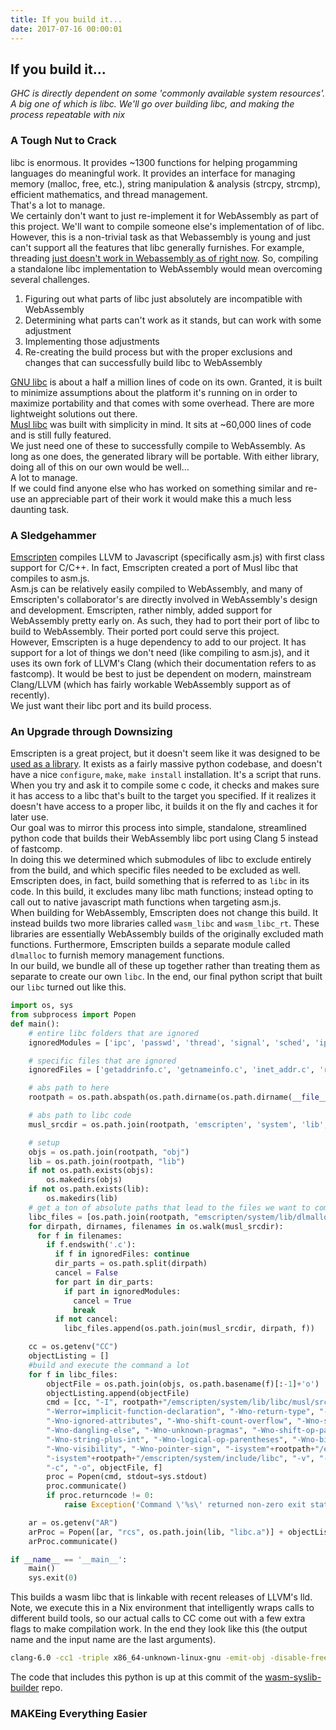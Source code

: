 ```yaml
---
title: If you build it...
date: 2017-07-16 00:00:01
---
```

## If you build it...
_GHC is directly dependent on some 'commonly available system resources'. A big one of which is libc. We'll go over building libc, and making the process repeatable with nix_

### A Tough Nut to Crack
libc is enormous. It provides ~1300 functions for helping progamming languages do meaningful work. It provides an interface for managing memory (malloc, free, etc.), string manipulation & analysis (strcpy, strcmp), efficient mathematics, and thread management.  
That's a lot to manage.  
We certainly don't want to just re-implement it for WebAssembly as part of this project. We'll want to compile someone else's implementation of of libc.  
However, this is a non-trivial task as that Webassembly is young and just can't support all the features that libc generally furnishes. For example, threading [just doesn't work in Webassembly as of right now](https://github.com/WebAssembly/design/blob/master/FutureFeatures.md). So, compiling a standalone libc implementation to WebAssembly would mean overcoming several challenges.  

1. Figuring out what parts of libc just absolutely are incompatible with WebAssembly
2. Determining what parts can't work as it stands, but can work with some adjustment
3. Implementing those adjustments
4. Re-creating the build process but with the proper exclusions and changes that can successfully build libc to WebAssembly
  
[GNU libc](https://www.gnu.org/software/libc/manual/) is about a half a million lines of code on its own. Granted, it is built to minimize assumptions about the platform it's running on in order to maximize portability and that comes with some overhead. There are more lightweight solutions out there.  
[Musl libc](https://www.musl-libc.org/) was built with simplicity in mind. It sits at ~60,000 lines of code and is still fully featured.  
We just need one of these to successfully compile to WebAssembly. As long as one does, the generated library will be portable. With either library, doing all of this on our own would be well...  
A lot to manage.  
If we could find anyone else who has worked on something similar and re-use an appreciable part of their work it would make this a much less daunting task.

### A Sledgehammer 
[Emscripten](https://github.com/kripken/emscripten) compiles LLVM to Javascript (specifically asm.js) with first class support for C/C++. In fact, Emscripten created a port of Musl libc that compiles to asm.js.  
Asm.js can be relatively easily compiled to WebAssembly, and many of Emscripten's collaborator's are directly involved in WebAssembly's design and development. Emscripten, rather nimbly, added support for WebAssembly pretty early on. As such, they had to port their port of libc to build to WebAssembly. Their ported port could serve this project.  
However, Emscripten is a huge dependency to add to our project. It has support for a lot of things we don't need (like compiling to asm.js), and it uses its own fork of LLVM's Clang (which their documentation refers to as fastcomp). It would be best to just be dependent on modern, mainstream Clang/LLVM (which has fairly workable WebAssembly support as of recently).  
We just want their libc port and its build process.

### An Upgrade through Downsizing
Emscripten is a great project, but it doesn't seem like it was designed to be [used as a library](https://wiki.haskell.org/GHC/As_a_library). It exists as a fairly massive python codebase, and doesn't have a nice `configure`, `make`, `make install` installation. It's a script that runs. When you try and ask it to compile some c code, it checks and makes sure it has access to a libc that's built to the target you specified. If it realizes it doesn't have access to a proper libc, it builds it on the fly and caches it for later use.  
Our goal was to mirror this process into simple, standalone, streamlined python code that builds their WebAssembly libc port using Clang 5 instead of fastcomp.  
In doing this we determined which submodules of libc to exclude entirely from the build, and which specific files needed to be excluded as well. Emscripten does, in fact, build something that is referred to as `libc` in its code. In this build, it excludes many libc math functions; instead opting to call out to native javascript math functions when targeting asm.js.  
When building for WebAssembly, Emscripten does not change this build. It instead builds two more libraries called `wasm_libc` and `wasm_libc_rt`. These libraries are essentially WebAssembly builds of the originally excluded math functions. Furthermore, Emscripten builds a separate module called `dlmalloc` to furnish memory management functions.  
In our build, we bundle all of these up together rather than treating them as separate to create our own `libc`.
In the end, our final python script that built our `libc` turned out like this.  
```python
import os, sys
from subprocess import Popen
def main():
    # entire libc folders that are ignored
    ignoredModules = ['ipc', 'passwd', 'thread', 'signal', 'sched', 'ipc', 'time', 'linux', 'aio', 'exit', 'legacy', 'mq', 'process', 'search', 'setjmp', 'env', 'ldso', 'conf']

    # specific files that are ignored
    ignoredFiles = ['getaddrinfo.c', 'getnameinfo.c', 'inet_addr.c', 'res_query.c', 'gai_strerror.c', 'proto.c', 'gethostbyaddr.c', 'gethostbyaddr_r.c', 'gethostbyname.c', 'gethostbyname2_r.c', 'gethostbyname_r.c', 'gethostbyname2.c', 'usleep.c', 'alarm.c', 'syscall.c', '_exit.c']

    # abs path to here
    rootpath = os.path.abspath(os.path.dirname(os.path.dirname(__file__)))

    # abs path to libc code
    musl_srcdir = os.path.join(rootpath, 'emscripten', 'system', 'lib', 'libc', 'musl', 'src')

    # setup
    objs = os.path.join(rootpath, "obj")
    lib = os.path.join(rootpath, "lib")
    if not os.path.exists(objs):
        os.makedirs(objs)
    if not os.path.exists(lib):
        os.makedirs(lib)
    # get a ton of absolute paths that lead to the files we want to compile
    libc_files = [os.path.join(rootpath, "emscripten/system/lib/dlmalloc.c")]
    for dirpath, dirnames, filenames in os.walk(musl_srcdir):
      for f in filenames:
        if f.endswith('.c'):
          if f in ignoredFiles: continue
          dir_parts = os.path.split(dirpath)
          cancel = False
          for part in dir_parts:
            if part in ignoredModules:
              cancel = True
              break
          if not cancel:
            libc_files.append(os.path.join(musl_srcdir, dirpath, f))

    cc = os.getenv("CC")
    objectListing = []
    #build and execute the command a lot
    for f in libc_files:
        objectFile = os.path.join(objs, os.path.basename(f)[:-1]+'o')
        objectListing.append(objectFile)
        cmd = [cc, "-I", rootpath+"/emscripten/system/lib/libc/musl/src/internal", "-Os",
        "-Werror=implicit-function-declaration", "-Wno-return-type", "-Wno-parentheses",
        "-Wno-ignored-attributes", "-Wno-shift-count-overflow", "-Wno-shift-negative-value",
        "-Wno-dangling-else", "-Wno-unknown-pragmas", "-Wno-shift-op-parentheses", "-D", "__EMSCRIPTEN__",
        "-Wno-string-plus-int", "-Wno-logical-op-parentheses", "-Wno-bitwise-op-parentheses",
        "-Wno-visibility", "-Wno-pointer-sign", "-isystem"+rootpath+"/emscripten/system/include",
        "-isystem"+rootpath+"/emscripten/system/include/libc", "-v", "-isystem"+rootpath+"/emscripten/system/lib/libc/musl/arch/emscripten",
        "-c", "-o", objectFile, f]
        proc = Popen(cmd, stdout=sys.stdout)
        proc.communicate()
        if proc.returncode != 0:
            raise Exception('Command \'%s\' returned non-zero exit status %s' % (' '.join(cmd), proc.returncode))

    ar = os.getenv("AR")
    arProc = Popen([ar, "rcs", os.path.join(lib, "libc.a")] + objectListing)
    arProc.communicate()

if __name__ == '__main__':
    main()
    sys.exit(0)
```
This builds a wasm libc that is linkable with recent releases of LLVM's lld.
Note, we execute this in a Nix environment that intelligently wraps calls to different build tools, so our actual calls to CC come out with a few extra flags to make compilation work. In the end they look like this (the output name and the input name are the last arguments).
```bash
clang-6.0 -cc1 -triple x86_64-unknown-linux-gnu -emit-obj -disable-free -disable-llvm-verifier -discard-value-names -main-file-name shgetc.c -mrelocation-model pic -pic-level 2 -mthread-model posix -fmath-errno -masm-verbose -mconstructor-aliases -munwind-tables -fuse-init-array -target-cpu x86-64 -momit-leaf-frame-pointer -v -dwarf-column-info -debugger-tuning=gdb -coverage-notes-file ./wasm-syslib-builder/obj/shgetc.gcno -nostdsysteminc -resource-dir /nix/store/ac2bsf3rck79a8gl1zfpma2s0cw29p2d-clang/lib/clang/6.0.0 -isystem ./wasm-syslib-builder/emscripten/system/include -isystem ./wasm-syslib-builder/emscripten/system/include/libc -isystem ./wasm-syslib-builder/emscripten/system/lib/libc/musl/arch/emscripten -idirafter /nix/store/vrr9maj9lqj2xwndlx3kh07vhnc111i2-glibc-2.25-dev/include -idirafter /nix/store/ac2bsf3rck79a8gl1zfpma2s0cw29p2d-clang/lib/gcc/*/*/include-fixed -isystem /nix/store/gc396jp0zvkkj6gx05nxr6l290c1aivk-llvm/include -isystem /nix/store/c24pf8amzw30zs34l13agxdqqv2hfjv5-ncurses-6.0-dev/include -isystem /nix/store/wfiz5lx24rr3r6c70523zw5rxv4pg38z-zlib-1.2.11-dev/include -I ./wasm-syslib-builder/emscripten/system/lib/libc/musl/src/internal -D __EMSCRIPTEN__ -D _FORTIFY_SOURCE=2 -internal-isystem /nix/store/ac2bsf3rck79a8gl1zfpma2s0cw29p2d-clang/lib/clang/6.0.0/include -O2 -Werror=implicit-function-declaration -Wno-return-type -Wno-parentheses -Wno-ignored-attributes -Wno-shift-count-overflow -Wno-shift-negative-value -Wno-dangling-else -Wno-unknown-pragmas -Wno-shift-op-parentheses -Wno-string-plus-int -Wno-logical-op-parentheses -Wno-bitwise-op-parentheses -Wno-visibility -Wno-pointer-sign -Wformat -Wformat-security -Werror=format-security -fdebug-compilation-dir ./wasm-syslib-builder -ferror-limit 19 -fmessage-length 271 -fwrapv -stack-protector 2 -stack-protector-buffer-size 4 -fobjc-runtime=gcc -fdiagnostics-show-option -fcolor-diagnostics -vectorize-loops -vectorize-slp -o ./wasm-syslib-builder/obj/shgetc.o -x c ./wasm-syslib-builder/emscripten/system/lib/libc/musl/src/internal/shgetc.c
```
The code that includes this python is up at this commit of the [wasm-syslib-builder](https://github.com/WebGHC/wasm-syslib-builder/tree/541eb4abf0bc356d152cc40860f3982db06aefc1) repo.  

### MAKEing Everything Easier
